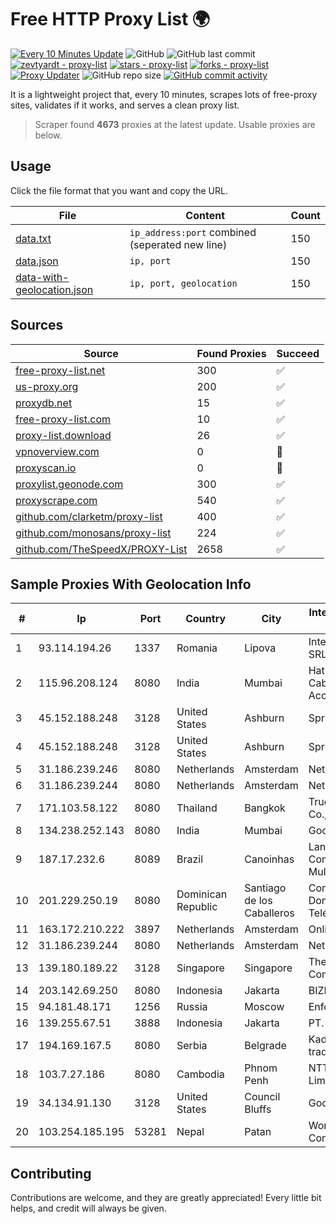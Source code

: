 
# Free HTTP Proxy List 🌍

[![Every 10 Minutes Update](https://github.com/mertguvencli/http-proxy-list/actions/workflows/main.yml/badge.svg?branch=main)](https://github.com/mertguvencli/http-proxy-list/actions/workflows/main.yml)
![GitHub](https://img.shields.io/github/license/mertguvencli/http-proxy-list)
![GitHub last commit](https://img.shields.io/github/last-commit/mertguvencli/http-proxy-list)
[![zevtyardt - proxy-list](https://img.shields.io/static/v1?label=zevtyardt&message=proxy-list&color=blue&logo=github)](https://github.com/zevtyardt/proxy-list "Go to GitHub repo")
[![stars - proxy-list](https://img.shields.io/github/stars/zevtyardt/proxy-list?style=social)](https://github.com/zevtyardt/proxy-list)
[![forks - proxy-list](https://img.shields.io/github/forks/zevtyardt/proxy-list?style=social)](https://github.com/zevtyardt/proxy-list)
[![Proxy Updater](https://github.com/zevtyardt/proxy-list/workflows/Proxy%20Updater/badge.svg)](https://github.com/zevtyardt/proxy-list/actions?query=workflow:"Proxy+Updater")
![GitHub repo size](https://img.shields.io/github/repo-size/zevtyardt/proxy-list)
[![GitHub commit activity](https://img.shields.io/github/commit-activity/m/zevtyardt/proxy-list?logo=commits)](https://github.com/zevtyardt/proxy-list/commits/main)

It is a lightweight project that, every 10 minutes, scrapes lots of free-proxy sites, validates if it works, and serves a clean proxy list.

> Scraper found **4673** proxies at the latest update. Usable proxies are below.

## Usage

Click the file format that you want and copy the URL.

|File|Content|Count|
|----|-------|-----|
|[data.txt](https://raw.githubusercontent.com/mertguvencli/http-proxy-list/main/proxy-list/data.txt)|`ip_address:port` combined (seperated new line)|150|
|[data.json](https://raw.githubusercontent.com/mertguvencli/http-proxy-list/main/proxy-list/data.json)|`ip, port`|150|
|[data-with-geolocation.json](https://raw.githubusercontent.com/mertguvencli/http-proxy-list/main/proxy-list/data-with-geolocation.json)|`ip, port, geolocation`|150|

## Sources

|Source|Found Proxies|Succeed|
|------|-------------|-------|
|[free-proxy-list.net](https://free-proxy-list.net)|300|✅|
|[us-proxy.org](https://www.us-proxy.org)|200|✅|
|[proxydb.net](http://proxydb.net)|15|✅|
|[free-proxy-list.com](https://free-proxy-list.com/?page=&port=&type%5B%5D=http&type%5B%5D=https&up_time=0&search=Search)|10|✅|
|[proxy-list.download](https://www.proxy-list.download/HTTP)|26|✅|
|[vpnoverview.com](https://vpnoverview.com/privacy/anonymous-browsing/free-proxy-servers)|0|🚫|
|[proxyscan.io](https://www.proxyscan.io)|0|🚫|
|[proxylist.geonode.com](https://proxylist.geonode.com/api/proxy-list?limit=300&page=1&sort_by=lastChecked&sort_type=desc&protocols=http,https)|300|✅|
|[proxyscrape.com](https://api.proxyscrape.com/v2/?request=displayproxies&protocol=http&timeout=10000&country=all&ssl=all&anonymity=all)|540|✅|
|[github.com/clarketm/proxy-list](https://raw.githubusercontent.com/clarketm/proxy-list/master/proxy-list-raw.txt)|400|✅|
|[github.com/monosans/proxy-list](https://raw.githubusercontent.com/monosans/proxy-list/main/proxies/http.txt)|224|✅|
|[github.com/TheSpeedX/PROXY-List](https://raw.githubusercontent.com/TheSpeedX/PROXY-List/master/http.txt)|2658|✅|


## Sample Proxies With Geolocation Info

|#|Ip|Port|Country|City|Internet Service Provider|
|-|--|----|-------|----|-------------------------|
|1|93.114.194.26|1337|Romania|Lipova|Interkvm Host SRL|
|2|115.96.208.124|8080|India|Mumbai|Hathway IP over Cable Internet Access|
|3|45.152.188.248|3128|United States|Ashburn|Sprint|
|4|45.152.188.248|3128|United States|Ashburn|Sprint|
|5|31.186.239.246|8080|Netherlands|Amsterdam|NetSkope Inc|
|6|31.186.239.244|8080|Netherlands|Amsterdam|NetSkope Inc|
|7|171.103.58.122|8080|Thailand|Bangkok|True Internet Co., Ltd.|
|8|134.238.252.143|8080|India|Mumbai|Google LLC|
|9|187.17.232.6|8089|Brazil|Canoinhas|Lantec Comunicacao Multimidia Ltda|
|10|201.229.250.19|8080|Dominican Republic|Santiago de los Caballeros|Compañía Dominicana de Teléfonos S. A.|
|11|163.172.210.222|3897|Netherlands|Amsterdam|Online SAS NL|
|12|31.186.239.244|8080|Netherlands|Amsterdam|NetSkope Inc|
|13|139.180.189.22|3128|Singapore|Singapore|The Constant Company|
|14|203.142.69.250|8080|Indonesia|Jakarta|BIZNET|
|15|94.181.48.171|1256|Russia|Moscow|Enforta-MSK|
|16|139.255.67.51|3888|Indonesia|Jakarta|PT. LINKNET|
|17|194.169.167.5|8080|Serbia|Belgrade|Kadri Haxhiaj trading as "B.I."|
|18|103.7.27.186|8080|Cambodia|Phnom Penh|NTT (Thailand) Limited|
|19|34.134.91.130|3128|United States|Council Bluffs|Google LLC|
|20|103.254.185.195|53281|Nepal|Patan|WorldLink Communications|



## Contributing

Contributions are welcome, and they are greatly appreciated! Every
little bit helps, and credit will always be given.

